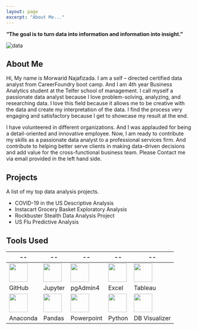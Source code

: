 ```yaml
---
layout: page
excerpt: "About Me..."
---
```


__“The goal is to turn data into information and information into insight.”__ 

![data](https://morwarid1.github.io/images/data-analytics.jpg)


## About Me
Hi, My name is Morwarid Najafizada. I am a self – directed certified data analyst from CareerFoundry boot camp. And I am 4th year Business Analytics student at the Telfer school of management. I call myself a passionate data analyst because I love problem-solving, analyzing, and researching data. I love this field because it allows me to be creative with the data and create my interpretation of the data. I find the process very engaging and satisfactory because I get to showcase my result at the end.

I have volunteered in different organizations. And I was applauded for being a detail-oriented and innovative employee. Now, I am ready to contribute my skills as a passionate data analyst to a professional services firm. And contribute to helping better serve clients in making data-driven decisions and add value for the cross-functional business team. Please Contact me via email provided in the left hand side. 


## Projects
A list of my top data analysis projects. 

- COVID-19 in the US Descriptive Analysis
- Instacart Grocery Basket Exploratory Analysis 
- Rockbuster Stealth Data Analysis Project
- US Flu Predictive Analysis

## Tools Used 

 --|--|--|--|--|
---------------| ----------------- |----------------|------------|------|
<img src="https://morwarid1.github.io/images/Tools/Github.png" width="50">| <img src="https://morwarid1.github.io/images/Tools/Jupyter-Notebook.png" width="50"> | <img src="https://morwarid1.github.io/images/Tools/pgAdmin4.png" width="50">|<img src="https://morwarid1.github.io/images/Tools/Microsoft-Excel.png" width="50"> |<img src="https://morwarid1.github.io/images/Tools/Tableau.png" width="50"> |
GitHub | Jupyter |pgAdmin4 | Excel | Tableau |
<img src="https://morwarid1.github.io/images/Tools/Anaconda.png" width="50">| <img src="https://morwarid1.github.io/images/Tools/Pandas.png" width="50"> |<img src="https://morwarid1.github.io/images/Tools/Microsoft-Powerpoint.png" width="50"> |<img src="https://morwarid1.github.io/images/Tools/Python.png" width="50"> |<img src="https://morwarid1.github.io/images/Tools/DB-Visualizer.png" width="50"> | 
Anaconda | Pandas | Powerpoint | Python | DB Visualizer |
 




